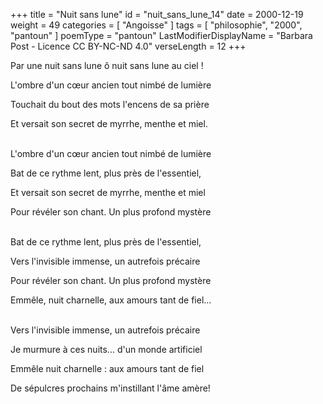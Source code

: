 +++
title = "Nuit sans lune"
id = "nuit_sans_lune_14"
date = 2000-12-19
weight = 49
categories = [ "Angoisse" ]
tags = [ "philosophie", "2000", "pantoun" ]
poemType = "pantoun"
LastModifierDisplayName = "Barbara Post - Licence CC BY-NC-ND 4.0"
verseLength = 12
+++

Par une nuit sans lune ô nuit sans lune au ciel !

L'ombre d'un cœur ancien tout nimbé de lumière

Touchait du bout des mots l'encens de sa prière

Et versait son secret de myrrhe, menthe et miel.

 \
L'ombre d'un cœur ancien tout nimbé de lumière

Bat de ce rythme lent, plus près de l'essentiel,

Et versait son secret de myrrhe, menthe et miel

Pour révéler son chant. Un plus profond mystère

 \
Bat de ce rythme lent, plus près de l'essentiel,

Vers l'invisible immense, un autrefois précaire

Pour révéler son chant. Un plus profond mystère

Emmêle, nuit charnelle, aux amours tant de fiel...

 \
Vers l'invisible immense, un autrefois précaire

Je murmure à ces nuits... d'un monde artificiel

Emmêle nuit charnelle : aux amours tant de fiel

De sépulcres prochains m'instillant l'âme amère!
